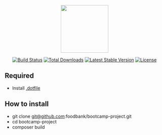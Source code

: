 <p align="center"><a href="https://www.foodbank.io" target="_blank"><img width="150"src="https://foodbank-cdn.s3.amazonaws.com/public/images/logo/large.svg"></a></p>

<p align="center">
<a href="https://travis-ci.org/laravel/framework"><img src="https://travis-ci.org/laravel/framework.svg" alt="Build Status"></a>
<a href="https://packagist.org/packages/laravel/framework"><img src="https://poser.pugx.org/laravel/framework/d/total.svg" alt="Total Downloads"></a>
<a href="https://packagist.org/packages/laravel/framework"><img src="https://poser.pugx.org/laravel/framework/v/stable.svg" alt="Latest Stable Version"></a>
<a href="https://packagist.org/packages/laravel/framework"><img src="https://poser.pugx.org/laravel/framework/license.svg" alt="License"></a>
</p>

## Required

* Install [.dotfile](https://github.com/foodbank/.dotfiles)

## How to install

* git clone git@github.com:foodbank/bootcamp-project.git
* cd bootcamp-project
* composer build
